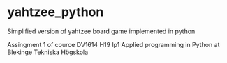 # yahtzee_python
Simplified version of yahtzee board game implemented in python

Assingment 1 of cource DV1614 H19 lp1 Applied programming in Python at Blekinge Tekniska Högskola
